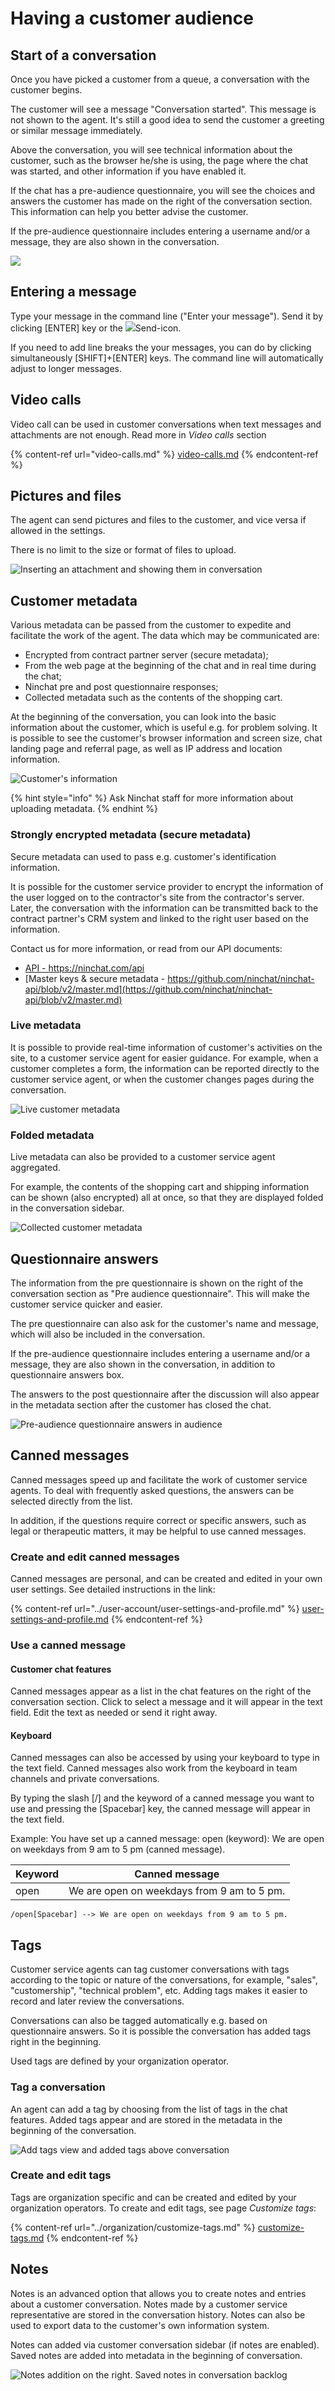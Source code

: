 # Having a customer audience

## Start of a conversation

Once you have picked a customer from a queue, a conversation with the customer begins.

The customer will see a message "Conversation started". This message is not shown to the agent. It's still a good idea to send the customer a greeting or similar message immediately.

Above the conversation, you will see technical information about the customer, such as the browser he/she is using, the page where the chat was started, and other information if you have enabled it.

If the chat has a pre-audience questionnaire, you will see the choices and answers the customer has made on the right of the conversation section. This information can help you better advise the customer.

If the pre-audience questionnaire includes entering a username and/or a message, they are also shown in the conversation.

![](../.gitbook/assets/customer-chat-start.png)

## Entering a message

Type your message in the command line ("Enter your message"). Send it by clicking \[ENTER] key or the  ![](../.gitbook/assets/icon-submit.PNG)Send-icon.

If you need to add line breaks the your messages, you can do by clicking simultaneously \[SHIFT]+\[ENTER]  keys. The command line will automatically adjust to longer messages.

## Video calls

Video call can be used in customer conversations when text messages and attachments are not enough. Read more in _Video calls_ section

{% content-ref url="video-calls.md" %}
[video-calls.md](video-calls.md)
{% endcontent-ref %}

## Pictures and files

The agent can send pictures and files to the customer, and vice versa if allowed in the settings.

There is no limit to the size or format of files to upload.

![Inserting an attachment and showing them in conversation](<../.gitbook/assets/customer-chat-attachment (1).png>)

## Customer metadata&#x20;

Various metadata can be passed from the customer to expedite and facilitate the work of the agent. The data which may be communicated are:

* Encrypted from contract partner server (secure metadata);
* From the web page at the beginning of the chat and in real time during the chat;
* Ninchat pre and post questionnaire responses;
* Collected metadata such as the contents of the shopping cart.

At the beginning of the conversation, you can look into the basic information about the customer, which is useful e.g. for problem solving. It is possible to see the customer's browser information and screen size, chat landing page and referral page, as well as IP address and location information.

![Customer's information](<../.gitbook/assets/metadata customer.png>)

{% hint style="info" %}
Ask Ninchat staff for more information about uploading metadata.
{% endhint %}

### Strongly encrypted metadata (secure metadata)

Secure metadata can used to pass e.g. customer's identification information.

It is possible for the customer service provider to encrypt the information of the user logged on to the contractor's site from the contractor's server. Later, the conversation with the information can be transmitted back to the contract partner's CRM system and linked to the right user based on the information.

Contact us for more information, or read from our API documents:&#x20;

* [API - https://ninchat.com/api ](https://ninchat.com/api)
* [Master keys & secure metadata - https://github.com/ninchat/ninchat-api/blob/v2/master.md](https://github.com/ninchat/ninchat-api/blob/v2/master.md)

### Live metadata

It is possible to provide real-time information of customer's activities on the site, to a customer service agent for easier guidance. For example, when a customer completes a form, the information can be reported directly to the customer service agent, or when the customer changes pages during the conversation.

![Live customer metadata](<../.gitbook/assets/metadata live (2).png>)

### Folded metadata

Live metadata can also be provided to a customer service agent aggregated.&#x20;

For example, the contents of the shopping cart and shipping information can be shown (also encrypted) all at once, so that they are displayed folded in the conversation sidebar.

![Collected customer metadata](<../.gitbook/assets/metadata live folded.png>)

## Questionnaire answers

The information from the pre questionnaire is shown on the right of the conversation section as "Pre audience questionnaire". This will make the customer service quicker and easier.

The pre questionnaire can also ask for the customer's name and message, which will also be included in the conversation.

If the pre-audience questionnaire includes entering a username and/or a message, they are also shown in the conversation, in addition to questionnaire answers box.

The answers to the post questionnaire after the discussion will also appear in the metadata section after the customer has closed the chat.

![Pre-audience questionnaire answers in audience](<../.gitbook/assets/customer-chat-questionnaire-data (1).png>)

## Canned messages

Canned messages speed up and facilitate the work of customer service agents. To deal with frequently asked questions, the answers can be selected directly from the list.

In addition, if the questions require correct or specific answers, such as legal or therapeutic matters, it may be helpful to use canned messages.

### Create and edit canned messages

Canned messages are personal, and can be created and edited in your own user settings. See detailed instructions in the link:

{% content-ref url="../user-account/user-settings-and-profile.md" %}
[user-settings-and-profile.md](../user-account/user-settings-and-profile.md)
{% endcontent-ref %}

### Use a canned message

#### **Customer chat features**

Canned messages appear as a list in the chat features on the right of the conversation section. Click to select a message and it will appear in the text field. Edit the text as needed or send it right away.

#### **Keyboard**

Canned messages can also be accessed by using your keyboard to type in the text field. Canned messages also work from the keyboard in team channels and private conversations.

By typing the slash \[/] and the keyword of a canned message you want to use and pressing the \[Spacebar] key, the canned message will appear in the text field.

Example: You have set up a canned message: open (keyword): We are open on weekdays from 9 am to 5 pm (canned message).

| Keyword | Canned message                             |
| ------- | ------------------------------------------ |
| open    | We are open on weekdays from 9 am to 5 pm. |

```
/open[Spacebar] --> We are open on weekdays from 9 am to 5 pm.
```

## Tags

Customer service agents can tag customer conversations with tags according to the topic or nature of the conversations, for example, "sales", "customership", "technical problem", etc. Adding tags makes it easier to record and later review the conversations.

Conversations can also be tagged automatically e.g. based on questionnaire answers. So it is possible the conversation has added tags right in the beginning.

Used tags are defined by your organization operator.

### Tag a conversation

An agent can add a tag by choosing from the list of tags in the chat features. Added tags appear and are stored in the metadata in the beginning of the conversation.

![Add tags view and added tags above conversation](<../.gitbook/assets/tags-agent-en (1).png>)

### Create and edit tags

Tags are organization specific and can be created and edited by your organization operators. To create and edit tags, see page _Customize tags_:

{% content-ref url="../organization/customize-tags.md" %}
[customize-tags.md](../organization/customize-tags.md)
{% endcontent-ref %}

## Notes

Notes is an advanced option that allows you to create notes and entries about a customer conversation. Notes made by a customer service representative are stored in the conversation history. Notes can also be used to export data to the customer's own information system.&#x20;

Notes can added via customer conversation sidebar (if notes are enabled). Saved notes are added into metadata in the beginning of conversation.

![Notes addition on the right. Saved notes in conversation backlog](../.gitbook/assets/notes-agent-saved-en.PNG)

##
